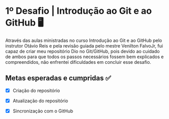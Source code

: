 # 1º Desafio | Introdução ao Git e ao GitHub :desktop_computer:

Através das aulas ministradas no curso Introdução ao Git e ao GitHub pelo instrutor Otávio Reis e pela revisão guiada pelo mestre Venilton FalvoJr, fui capaz de criar meu repositório Dio no Git/GitHub, pois devido ao cuidado de ambos para que todos os passos necessários fossem bem explicados e compreendidos, não enfrentei dificuldades em concluir esse desafio.  



## Metas esperadas e cumpridas :white_check_mark:

- [x] Criação do repositório 

- [x] Atualização do repositório

- [x] Sincronização com o GitHub



